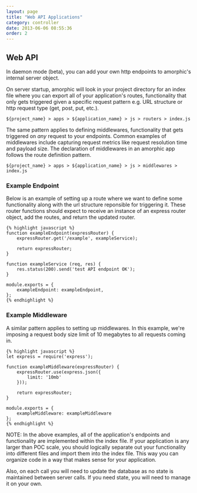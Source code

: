 ```yaml
---
layout: page
title: "Web API Applications"
category: controller
date: 2013-06-06 08:55:36
order: 2
---
```


## Web API

In daemon mode (beta), you can add your own http endpoints to amorphic's internal server object.

On server startup, amorphic will look in your project directory
for an index file where you can export all of your application's routes, functionality that only gets triggered given a specific request pattern
e.g. URL structure or http request type (get, post, put, etc.).

    ${project_name} > apps > ${application_name} > js > routers > index.js

The same pattern applies to defining middlewares, functionality that gets triggered on _any_
request to your endpoints. Common examples of middlewares include capturing request metrics like request
 resolution time and payload size. The declaration of middlewares in an amorphic app follows the
 route definition pattern.

    ${project_name} > apps > ${application_name} > js > middlewares > index.js

### Example Endpoint

 Below is an example of setting up a route where we want to define some functionality along with
  the url structure reponsible for triggering it. These router functions should expect to receive an instance of an
express router object, add the routes, and return the updated router.

    {% highlight javascript %}
    function exampleEndpoint(expressRouter) {
        expressRouter.get('/example', exampleService);

        return expressRouter;
    }

    function exampleService (req, res) {
        res.status(200).send('test API endpoint OK');
    }

    module.exports = {
        exampleEndpoint: exampleEndpoint,
    };
    {% endhighlight %}

### Example Middleware

A similar pattern applies to setting up middlewares. In this example, we're imposing a request body size limit of
10 megabytes to all requests coming in.

    {% highlight javascript %}
    let express = require('express');

    function exampleMiddleware(expressRouter) {
        expressRouter.use(express.json({
            limit: '10mb'
        }));

        return expressRouter;
    }

    module.exports = {
        exampleMiddleware: exampleMiddleware
    };
    {% endhighlight %}

NOTE: In the above examples, all of the application's endpoints and functionality
 are implemented within the index file. If your application is any larger than POC scale, you should
logically separate out your functionality into different files and import them
into the index file. This way you can organize code in a way that makes sense
for your application.

Also, on each call you will need to update the database as no state is maintained between server calls.
If you need state, you will need to manage it on your own.